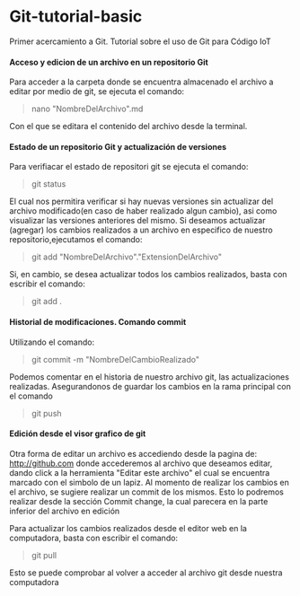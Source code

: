 # Git-tutorial-basic
Primer acercamiento a Git. Tutorial sobre el uso de Git para Código IoT


#### Acceso y edicion de un archivo en un repositorio Git

Para acceder  a la carpeta donde se encuentra almacenado el archivo a editar por medio de git, se ejecuta el comando:

>nano "NombreDelArchivo".md

Con el que se editara el contenido del archivo desde la terminal.

#### Estado de un repositorio Git y actualización de versiones

Para verifiacar el estado de repositori git se ejecuta el comando:

>git status

El cual nos permitira verificar si hay nuevas versiones sin actualizar del archivo modificado(en caso de haber realizado algun cambio), asi como visualizar las 
versiones anteriores del mismo. Si deseamos actualizar (agregar) los cambios realizados a un archivo en especifico de nuestro repositorio,ejecutamos el comando:

>git add "NombreDelArchivo"."ExtensionDelArchivo"

Si, en cambio, se desea actualizar todos los cambios realizados, basta con escribir el comando:

>git add .

#### Historial de modificaciones. Comando commit

Utilizando el comando:

>git commit -m "NombreDelCambioRealizado"

Podemos comentar en el historia de nuestro archivo git, las actualizaciones realizadas. Asegurandonos de guardar los cambios en la rama principal con el
comando 

>git push

#### Edición desde el visor grafico de git

Otra forma de editar un archivo es accediendo desde la pagina de: http://github.com donde accederemos al archivo que deseamos editar, dando click a la herramienta "Editar este archivo" el cual se encuentra marcado con el simbolo de un lapiz. Al momento de realizar los cambios en el archivo, se sugiere realizar un commit de los mismos. Esto lo podremos realizar desde la sección Commit change, la cual parecera en la parte inferior del archivo en edición

Para actualizar los cambios realizados desde el editor web en la computadora, basta con escribir el comando:

>git pull

Esto se puede comprobar al volver a acceder al archivo git desde nuestra computadora
